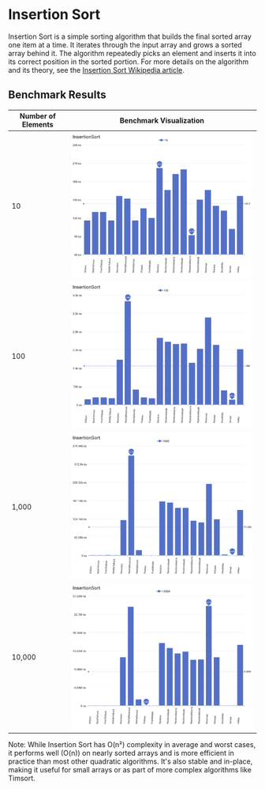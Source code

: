 # Insertion Sort

Insertion Sort is a simple sorting algorithm that builds the final sorted array one item at a time. It iterates through the input array and grows a sorted array behind it. The algorithm repeatedly picks an element and inserts it into its correct position in the sorted portion. For more details on the algorithm and its theory, see the [Insertion Sort Wikipedia article](https://en.wikipedia.org/wiki/Insertion_sort).

## Benchmark Results

| Number of Elements | Benchmark Visualization                                                                     |
| ------------------ | ------------------------------------------------------------------------------------------- |
| 10                 | <img src="../../images/perf/algo/InsertionSort_cat_d_series_s_10$_bars.svg" width="600">    |
| 100                | <img src="../../images/perf/algo/InsertionSort_cat_d_series_s_100$_bars.svg" width="600">   |
| 1,000              | <img src="../../images/perf/algo/InsertionSort_cat_d_series_s_1000$_bars.svg" width="600">  |
| 10,000             | <img src="../../images/perf/algo/InsertionSort_cat_d_series_s_10000$_bars.svg" width="600"> |

Note: While Insertion Sort has O(n²) complexity in average and worst cases, it performs well (O(n)) on nearly sorted arrays and is more efficient in practice than most other quadratic algorithms. It's also stable and in-place, making it useful for small arrays or as part of more complex algorithms like Timsort.